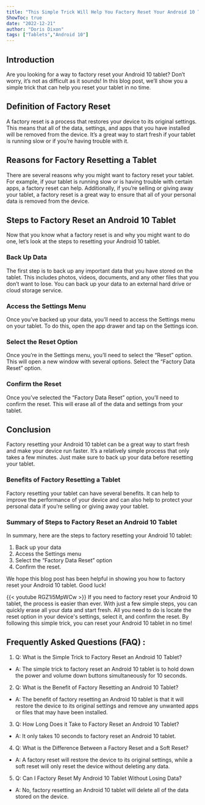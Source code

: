 ```yaml
---
title: "This Simple Trick Will Help You Factory Reset Your Android 10 Tablet in No Time!"
ShowToc: true 
date: "2022-12-21"
author: "Doris Dixon" 
tags: ["Tablets","Android 10"]
---
```

## Introduction
Are you looking for a way to factory reset your Android 10 tablet? Don’t worry, it’s not as difficult as it sounds! In this blog post, we’ll show you a simple trick that can help you reset your tablet in no time. 

## Definition of Factory Reset
A factory reset is a process that restores your device to its original settings. This means that all of the data, settings, and apps that you have installed will be removed from the device. It’s a great way to start fresh if your tablet is running slow or if you’re having trouble with it. 

## Reasons for Factory Resetting a Tablet
There are several reasons why you might want to factory reset your tablet. For example, if your tablet is running slow or is having trouble with certain apps, a factory reset can help. Additionally, if you’re selling or giving away your tablet, a factory reset is a great way to ensure that all of your personal data is removed from the device. 

## Steps to Factory Reset an Android 10 Tablet
Now that you know what a factory reset is and why you might want to do one, let’s look at the steps to resetting your Android 10 tablet. 

### Back Up Data
The first step is to back up any important data that you have stored on the tablet. This includes photos, videos, documents, and any other files that you don’t want to lose. You can back up your data to an external hard drive or cloud storage service. 

### Access the Settings Menu
Once you’ve backed up your data, you’ll need to access the Settings menu on your tablet. To do this, open the app drawer and tap on the Settings icon. 

### Select the Reset Option
Once you’re in the Settings menu, you’ll need to select the “Reset” option. This will open a new window with several options. Select the “Factory Data Reset” option. 

### Confirm the Reset
Once you’ve selected the “Factory Data Reset” option, you’ll need to confirm the reset. This will erase all of the data and settings from your tablet. 

## Conclusion
Factory resetting your Android 10 tablet can be a great way to start fresh and make your device run faster. It’s a relatively simple process that only takes a few minutes. Just make sure to back up your data before resetting your tablet. 

### Benefits of Factory Resetting a Tablet
Factory resetting your tablet can have several benefits. It can help to improve the performance of your device and can also help to protect your personal data if you’re selling or giving away your tablet. 

### Summary of Steps to Factory Reset an Android 10 Tablet
In summary, here are the steps to factory resetting your Android 10 tablet: 
1. Back up your data 
2. Access the Settings menu 
3. Select the “Factory Data Reset” option 
4. Confirm the reset. 

We hope this blog post has been helpful in showing you how to factory reset your Android 10 tablet. Good luck!

{{< youtube RGZ1i5MpWCw >}} 
If you need to factory reset your Android 10 tablet, the process is easier than ever. With just a few simple steps, you can quickly erase all your data and start fresh. All you need to do is locate the reset option in your device's settings, select it, and confirm the reset. By following this simple trick, you can reset your Android 10 tablet in no time!

## Frequently Asked Questions (FAQ) :
1. Q: What is the Simple Trick to Factory Reset an Android 10 Tablet?
- A: The simple trick to factory reset an Android 10 tablet is to hold down the power and volume down buttons simultaneously for 10 seconds.

2. Q: What is the Benefit of Factory Resetting an Android 10 Tablet?
- A: The benefit of factory resetting an Android 10 tablet is that it will restore the device to its original settings and remove any unwanted apps or files that may have been installed.

3. Q: How Long Does it Take to Factory Reset an Android 10 Tablet?
- A: It only takes 10 seconds to factory reset an Android 10 tablet.

4. Q: What is the Difference Between a Factory Reset and a Soft Reset?
- A: A factory reset will restore the device to its original settings, while a soft reset will only reset the device without deleting any data.

5. Q: Can I Factory Reset My Android 10 Tablet Without Losing Data?
- A: No, factory resetting an Android 10 tablet will delete all of the data stored on the device.


